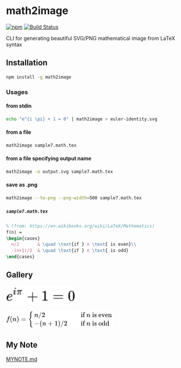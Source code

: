 # math2image

[![npm](https://img.shields.io/npm/v/math2image.svg)](https://www.npmjs.com/package/math2image) [![Build Status](https://travis-ci.org/nwtgck/math2image-npm.svg?branch=develop)](https://travis-ci.org/nwtgck/math2image-npm)

CLI for generating beautiful SVG/PNG mathematical image from LaTeX syntax

## Installation

```bash
npm install -g math2image
```

### Usages

#### from stdin

```bash
echo "e^{i \pi} + 1 = 0" | math2image > euler-identity.svg
```

#### from a file

```bash
math2image sample7.math.tex
```

#### from a file specifying output name

```bash
math2image -o output.svg sample7.math.tex
```

#### save as .png

```bash
math2image --to-png --png-width=500 sample7.math.tex
```

##### `sample7.math.tex`

```tex
% (from: https://en.wikibooks.org/wiki/LaTeX/Mathematics)
f(n) =
\begin{cases}
  n/2       & \quad \text{if } n \text{ is even}\\
  -(n+1)/2  & \quad \text{if } n \text{ is odd}
\end{cases}
```

## Gallery

<img src="demo_svgs/euler-identity.svg" height="50"><br>


<img src="demo_svgs/sample7.math.tex.svg" height="50">


## My Note

[MYNOTE.md](MYNOTE.md)
